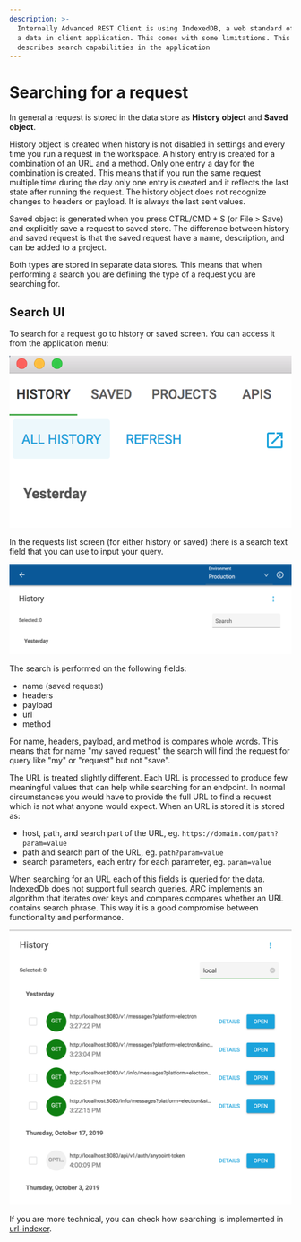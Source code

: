 ```yaml
---
description: >-
  Internally Advanced REST Client is using IndexedDB, a web standard of storing
  a data in client application. This comes with some limitations. This page
  describes search capabilities in the application
---
```


# Searching for a request

In general a request is stored in the data store as **History object** and **Saved object**. 

History object is created when history is not disabled in settings and every time you run a request in the workspace. A history entry is created for a combination of an URL and a method. Only one entry a day for the combination is created. This means that if you run the same request multiple time during the day only one entry is created and it reflects the last state after running the request. The history object does not recognize changes to headers or payload. It is always the last sent values.

Saved object is generated when you press CTRL/CMD + S \(or File &gt; Save\) and explicitly save a request to saved store. The difference between history and saved request is that the saved request have a name, description, and can be added to a project.

Both types are stored in separate data stores. This means that when performing a search you are defining the type of a request you are searching for.

## Search UI

To search for a request go to  history or saved screen. You can access it from the application menu:

![Access to the history screen](../.gitbook/assets/image%20%2823%29.png)

In the requests list screen \(for either history or saved\) there is a search text field that you can use to input your query.

![Search text box in history screen](../.gitbook/assets/image%20%2811%29.png)

The search is performed on the following fields:

* name \(saved request\)
* headers
* payload
* url
* method

For name, headers, payload, and method is compares whole words. This means that for name "my saved request" the search will find the request for query like "my" or "request" but not "save".

The URL is treated slightly different. Each URL is processed to produce few meaningful values that can help while searching for an endpoint. In normal circumstances you would have to provide the full URL to find a request which is not what anyone would expect. When an URL is stored it is stored as:

* host, path, and search part of the URL, eg. `https://domain.com/path?param=value`
* path and search part of the URL, eg. `path?param=value`
* search parameters, each entry for each parameter, eg. `param=value`

When searching for an URL each of this fields is queried for the data. IndexedDb does not support full search queries. ARC implements an algorithm that iterates over keys and compares compares whether an URL contains search phrase. This way it is a good compromise between functionality and performance. 

![Search result](../.gitbook/assets/image%20%2829%29.png)

If you are more technical, you can check how searching is implemented in [url-indexer](https://github.com/advanced-rest-client/arc-models/blob/stage/url-indexer.js#L727).

